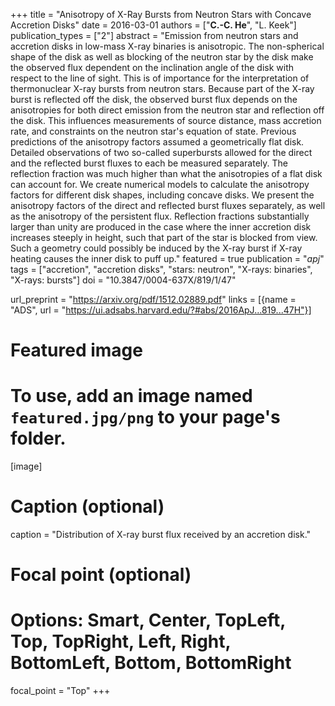 +++
title = "Anisotropy of X-Ray Bursts from Neutron Stars with Concave Accretion Disks"
date = 2016-03-01
authors = ["**C.-C. He**", "L. Keek"]
publication_types = ["2"]
abstract = "Emission from neutron stars and accretion disks in low-mass X-ray binaries is anisotropic. The non-spherical shape of the disk as well as blocking of the neutron star by the disk make the observed flux dependent on the inclination angle of the disk with respect to the line of sight. This is of importance for the interpretation of thermonuclear X-ray bursts from neutron stars. Because part of the X-ray burst is reflected off the disk, the observed burst flux depends on the anisotropies for both direct emission from the neutron star and reflection off the disk. This influences measurements of source distance, mass accretion rate, and constraints on the neutron star's equation of state. Previous predictions of the anisotropy factors assumed a geometrically flat disk. Detailed observations of two so-called superbursts allowed for the direct and the reflected burst fluxes to each be measured separately. The reflection fraction was much higher than what the anisotropies of a flat disk can account for. We create numerical models to calculate the anisotropy factors for different disk shapes, including concave disks. We present the anisotropy factors of the direct and reflected burst fluxes separately, as well as the anisotropy of the persistent flux. Reflection fractions substantially larger than unity are produced in the case where the inner accretion disk increases steeply in height, such that part of the star is blocked from view. Such a geometry could possibly be induced by the X-ray burst if X-ray heating causes the inner disk to puff up."
featured = true
publication = "*apj*"
tags = ["accretion", "accretion disks", "stars: neutron", "X-rays: binaries", "X-rays: bursts"]
doi = "10.3847/0004-637X/819/1/47"

url_preprint = "https://arxiv.org/pdf/1512.02889.pdf"
links = [{name = "ADS", url = "https://ui.adsabs.harvard.edu/?#abs/2016ApJ...819...47H"}]

# Featured image
# To use, add an image named `featured.jpg/png` to your page's folder. 
[image]
  # Caption (optional)
  caption = "Distribution of X-ray burst flux received by an accretion disk."

  # Focal point (optional)
  # Options: Smart, Center, TopLeft, Top, TopRight, Left, Right, BottomLeft, Bottom, BottomRight
  focal_point = "Top"
+++

